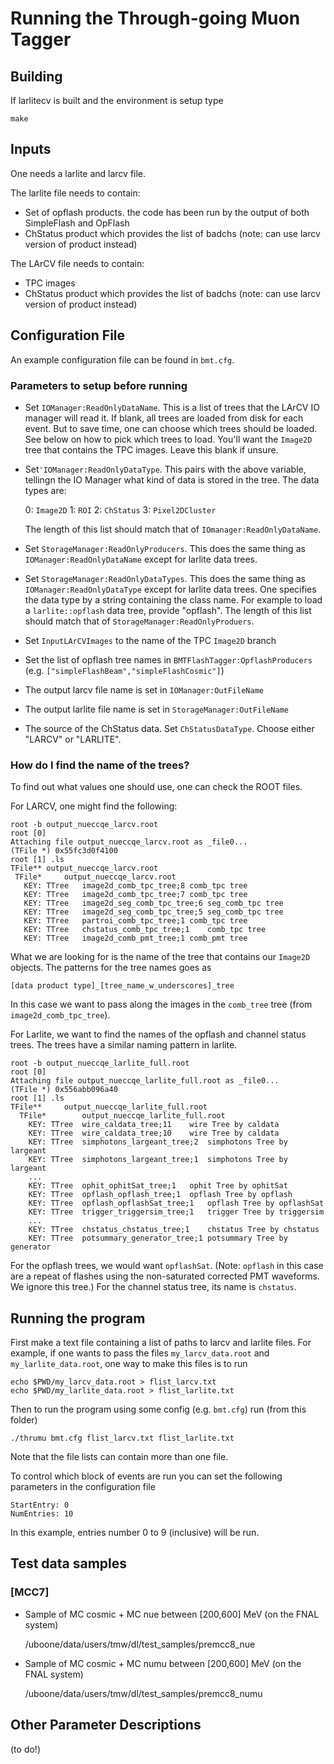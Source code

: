 # Running the Through-going Muon Tagger

## Building

If larlitecv is built and the environment is setup type

    make

## Inputs

One needs a larlite and larcv file.

The larlite file needs to contain:

  * Set of opflash products. the code has been run by the output of both SimpleFlash and OpFlash
  * ChStatus product which provides the list of badchs (note: can use larcv version of product instead)

The LArCV file needs to contain:

  * TPC images
  * ChStatus product which provides the list of badchs (note: can use larcv version of product instead)

## Configuration File

An example configuration file can be found in `bmt.cfg`.

### Parameters to setup before running

  * Set `IOManager:ReadOnlyDataName`. This is a list of trees that the LArCV IO manager will read it. If blank, all trees are loaded from disk for each event. But to save time, one can choose which trees should be loaded.  See below on how to pick which trees to load.  You'll want the `Image2D` tree that contains the TPC images. Leave this blank if unsure.
  * Set`'IOManager:ReadOnlyDataType`. This pairs with the above variable, tellingn the IO Manager what kind of data is stored in the tree. The data types are:

       0: `Image2D`
       1: `ROI`
       2: `ChStatus`
       3: `Pixel2DCluster`

    The length of this list should match that of `IOmanager:ReadOnlyDataName`.

  * Set `StorageManager:ReadOnlyProducers`. This does the same thing as `IOManager:ReadOnlyDataName` except for larlite data trees.
  * Set `StorageManager:ReadOnlyDataTypes`. This does the same thing as `IOManager:ReadOnlyDataType` except for larlite data trees. One specifies the data type by a string containing the class name. For example to load a `larlite::opflash` data tree, provide "opflash". The length of this list should match that of `StorageManager:ReadOnlyProduers`.
  * Set `InputLArCVImages` to the name of the TPC `Image2D` branch
  * Set the list of opflash tree names in `BMTFlashTagger:OpflashProducers` (e.g. `["simpleFlashBeam","simpleFlashCosmic"]`)
  * The output larcv file name is set in `IOManager:OutFileName`
  * The output larlite file name is set in `StorageManager:OutFileName`
  * The source of the ChStatus data. Set `ChStatusDataType`. Choose either "LARCV" or "LARLITE".

### How do I find the name of the trees?

To find out what values one should use, one can check the ROOT files.

For LARCV, one might find the following:

    root -b output_nueccqe_larcv.root 
    root [0]
    Attaching file output_nueccqe_larcv.root as _file0...
    (TFile *) 0x55fc3d0f4100
    root [1] .ls
    TFile**	output_nueccqe_larcv.root	
     TFile*		output_nueccqe_larcv.root	
       KEY: TTree	image2d_comb_tpc_tree;8	comb_tpc tree
       KEY: TTree	image2d_comb_tpc_tree;7	comb_tpc tree
       KEY: TTree	image2d_seg_comb_tpc_tree;6	seg_comb_tpc tree
       KEY: TTree	image2d_seg_comb_tpc_tree;5	seg_comb_tpc tree
       KEY: TTree	partroi_comb_tpc_tree;1	comb_tpc tree
       KEY: TTree	chstatus_comb_tpc_tree;1	comb_tpc tree
       KEY: TTree	image2d_comb_pmt_tree;1	comb_pmt tree


What we are looking for is the name of the tree that contains our `Image2D` objects.  The patterns for the tree names goes as

    [data product type]_[tree_name_w_underscores]_tree
    
In this case we want to pass along the images in the `comb_tree` tree (from `image2d_comb_tpc_tree`).

For Larlite, we want to find the names of the opflash and channel status trees.  The trees have a similar naming pattern in larlite.

    root -b output_nueccqe_larlite_full.root 
    root [0] 
    Attaching file output_nueccqe_larlite_full.root as _file0...
    (TFile *) 0x556abb096a40
    root [1] .ls
    TFile**		output_nueccqe_larlite_full.root	
      TFile*		output_nueccqe_larlite_full.root	
        KEY: TTree	wire_caldata_tree;11	wire Tree by caldata
        KEY: TTree	wire_caldata_tree;10	wire Tree by caldata
        KEY: TTree	simphotons_largeant_tree;2	simphotons Tree by largeant
        KEY: TTree	simphotons_largeant_tree;1	simphotons Tree by largeant
        ...
        KEY: TTree	ophit_ophitSat_tree;1	ophit Tree by ophitSat
        KEY: TTree	opflash_opflash_tree;1	opflash Tree by opflash
        KEY: TTree	opflash_opflashSat_tree;1	opflash Tree by opflashSat
        KEY: TTree	trigger_triggersim_tree;1	trigger Tree by triggersim
        ...
        KEY: TTree	chstatus_chstatus_tree;1	chstatus Tree by chstatus
        KEY: TTree	potsummary_generator_tree;1	potsummary Tree by generator

For the opflash trees, we would want `opflashSat`. (Note: `opflash` in this case are a repeat of flashes using the non-saturated corrected PMT waveforms. We ignore this tree.) For the channel status tree, its name is `chstatus`.


## Running the program

First make a text file containing a list of paths to larcv and larlite files.
For example, if one wants to pass the files `my_larcv_data.root` and `my_larlite_data.root`, one way to make this files is to run

    echo $PWD/my_larcv_data.root > flist_larcv.txt
    echo $PWD/my_larlite_data.root > flist_larlite.txt

Then to run the program using some config (e.g. `bmt.cfg`) run (from this folder)

    ./thrumu bmt.cfg flist_larcv.txt flist_larlite.txt


Note that the file lists can contain more than one file.

To control which block of events are run you can set the following parameters in the configuration file

    StartEntry: 0
    NumEntries: 10

In this example, entries number 0 to 9 (inclusive) will be run.

## Test data samples

### [MCC7]

  * Sample of MC cosmic + MC nue between [200,600] MeV (on the FNAL system)

      /uboone/data/users/tmw/dl/test_samples/premcc8_nue

  * Sample of MC cosmic + MC numu between [200,600] MeV (on the FNAL system)

      /uboone/data/users/tmw/dl/test_samples/premcc8_numu

## Other Parameter Descriptions

(to do!)

